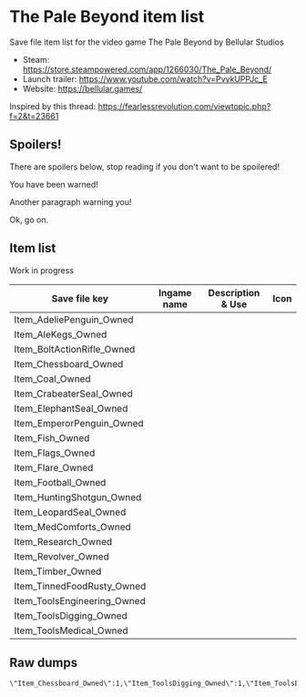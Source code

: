 # The Pale Beyond item list

Save file item list for the video game The Pale Beyond by Bellular Studios

* Steam: https://store.steampowered.com/app/1266030/The_Pale_Beyond/
* Launch trailer: https://www.youtube.com/watch?v=PvvkUPPJc_E
* Website: https://bellular.games/

Inspired by this thread: https://fearlessrevolution.com/viewtopic.php?f=2&t=23661

## Spoilers!

There are spoilers below, stop reading if you don't want to be spoilered!

You have been warned!

Another paragraph warning you!

Ok, go on.

## Item list

Work in progress

| Save file key | Ingame name | Description & Use | Icon |
| --- | --- | --- | --- |
Item_AdeliePenguin_Owned ||| 
Item_AleKegs_Owned ||| 
Item_BoltActionRifle_Owned ||| 
Item_Chessboard_Owned ||| 
Item_Coal_Owned ||| 
Item_CrabeaterSeal_Owned ||| 
Item_ElephantSeal_Owned ||| 
Item_EmperorPenguin_Owned ||| 
Item_Fish_Owned ||| 
Item_Flags_Owned ||| 
Item_Flare_Owned ||| 
Item_Football_Owned ||| 
Item_HuntingShotgun_Owned ||| 
Item_LeopardSeal_Owned ||| 
Item_MedComforts_Owned ||| 
Item_Research_Owned ||| 
Item_Revolver_Owned ||| 
Item_Timber_Owned ||| 
Item_TinnedFoodRusty_Owned ||| 
Item_ToolsEngineering_Owned ||| 
Item_ToolsDigging_Owned ||| 
Item_ToolsMedical_Owned ||| 

## Raw dumps

```
\"Item_Chessboard_Owned\":1,\"Item_ToolsDigging_Owned\":1,\"Item_ToolsEngineering_Owned\":2,\"Item_ToolsMedical_Owned\":1,\"Item_Revolver_Owned\":1,\"Item_HuntingShotgun_Owned\":1,\"Item_Flags_Owned\":1,\"Item_Football_Owned\":1,\"Item_LeopardSeal_Owned\":1,\"Item_TinnedFoodRusty_Owned\":2,\"Item_EmperorPenguin_Owned\":1,\"Item_AdeliePenguin_Owned\":4,\"Item_CrabeaterSeal_Owned\":5,\"Item_Research_Owned\":22,
```
